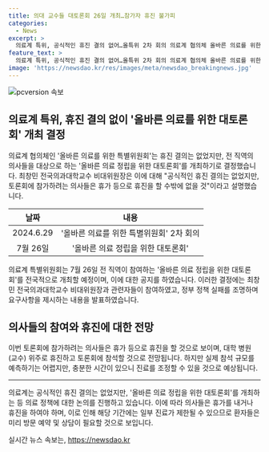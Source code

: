 ```yaml
---
title: 의대 교수들 대토론회 26일 개최…참가자 휴진 불가피
categories:
  - News
excerpt: >
  의료계 특위, 공식적인 휴진 결의 없어…올특위 2차 회의 의료계 협의체 올바른 의료를 위한 특별위원회는 2차 회의에서 7월 26일 전 직역 의사들의 대규모 토론회를 개최하기로 결정했다. 최창민 전국의과대학교수 비대위원장은 공식적 휴진 결의는 없지만, 토론회 참가를 위해 휴진할 것이라며 이를 설명했다. 이에 대학병원 교수를 중심으로 휴진 및 참석이 예상되지만, 실제 규모는 예측 어렵다고 전했다. 전의비는 정부 정책 실패를 지적하며 요구사항을 제시했다.
feature_text: >
  의료계 특위, 공식적인 휴진 결의 없어…올특위 2차 회의 의료계 협의체 올바른 의료를 위한 특별위원회는 2차 회의에서 7월 26일 전 직역 의사들의 대규모 토론회를 개최하기로 결정했다. 최창민 전국의과대학교수 비대위원장은 공식적 휴진 결의는 없지만, 토론회 참가를 위해 휴진할 것이라며 이를 설명했다. 이에 대학병원 교수를 중심으로 휴진 및 참석이 예상되지만, 실제 규모는 예측 어렵다고 전했다. 전의비는 정부 정책 실패를 지적하며 요구사항을 제시했다.
image: 'https://newsdao.kr/res/images/meta/newsdao_breakingnews.jpg'
---
```


<p><img src="https://newsdao.kr/res/images/meta/newsdao_breakingnews.jpg" alt="pcversion 속보" /></p>

<h2 data-ke-size="size26">의료계 특위, 휴진 결의 없이 '올바른 의료를 위한 대토론회' 개최 결정</h2>

<p data-ke-size="size16">의료계 협의체인 '올바른 의료를 위한 특별위원회'는 휴진 결의는 없었지만, 전 직역의 의사들을 대상으로 하는 '올바른 의료 정립을 위한 대토론회'를 개최하기로 결정했습니다. 최창민 전국의과대학교수 비대위원장은 이에 대해 "공식적인 휴진 결의는 없었지만, 토론회에 참가하려는 의사들은 휴가 등으로 휴진을 할 수밖에 없을 것"이라고 설명했습니다.</p>

<table>
<thead>
<tr>
<th style="text-align: center;">날짜</th>
<th style="text-align: center;">내용</th>
</tr>
</thead>
<tbody>
<tr>
<td style="text-align: center;">2024.6.29</td>
<td style="text-align: center;">'올바른 의료를 위한 특별위원회' 2차 회의</td>
</tr>
<tr>
<td style="text-align: center;">7월 26일</td>
<td style="text-align: center;">'올바른 의료 정립을 위한 대토론회'</td>
</tr>
</tbody>
</table>

<p data-ke-size="size16">의료계 특별위원회는 7월 26일 전 직역이 참여하는 '올바른 의료 정립을 위한 대토론회'를 전국적으로 개최할 예정이며, 이에 대한 공지를 하였습니다. 이러한 결정에는 최창민 전국의과대학교수 비대위원장과 관련자들이 참여하였고, 정부 정책 실패를 조명하며 요구사항을 제시하는 내용을 발표하였습니다.</p>

<h2 data-ke-size="size26">의사들의 참여와 휴진에 대한 전망</h2>

<p data-ke-size="size16">이번 토론회에 참가하려는 의사들은 휴가 등으로 휴진을 할 것으로 보이며, 대학 병원 (교수) 위주로 휴진하고 토론회에 참석할 것으로 전망됩니다. 하지만 실제 참석 규모를 예측하기는 어렵지만, 충분한 시간이 있으니 진료를 조정할 수 있을 것으로 예상됩니다.</p>

<hr>

<p data-ke-size="size16">의료계는 공식적인 휴진 결의는 없었지만, '올바른 의료 정립을 위한 대토론회'를 개최하는 등 의료 정책에 대한 논의를 진행하고 있습니다. 이에 따라 의사들은 휴가를 내거나 휴진을 하여야 하며, 이로 인해 해당 기간에는 일부 진료가 제한될 수 있으므로 환자들은 미리 방문 예약 및 상담이 필요할 것으로 보입니다.</p>
실시간 뉴스 속보는, <a href="https://newsdao.kr" rel="dofollow">https://newsdao.kr</a>



